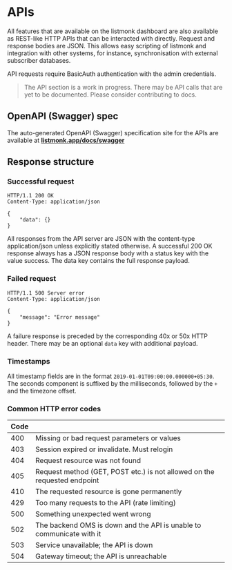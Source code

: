 # APIs

All features that are available on the listmonk dashboard are also available as REST-like HTTP APIs that can be interacted with directly. Request and response bodies are JSON. This allows easy scripting of listmonk and integration with other systems, for instance, synchronisation with external subscriber databases.

API requests require BasicAuth authentication with the admin credentials.

> The API section is a work in progress. There may be API calls that are yet to be documented. Please consider contributing to docs.

## OpenAPI (Swagger) spec

The auto-generated OpenAPI (Swagger) specification site for the APIs are available at [**listmonk.app/docs/swagger**](https://listmonk.app/docs/swagger/)

## Response structure

### Successful request

```http
HTTP/1.1 200 OK
Content-Type: application/json

{
    "data": {}
}
```

All responses from the API server are JSON with the content-type application/json unless explicitly stated otherwise. A successful 200 OK response always has a JSON response body with a status key with the value success. The data key contains the full response payload.

### Failed request

```http
HTTP/1.1 500 Server error
Content-Type: application/json

{
    "message": "Error message"
}
```

A failure response is preceded by the corresponding 40x or 50x HTTP header. There may be an optional `data` key with additional payload.

### Timestamps

All timestamp fields are in the format `2019-01-01T09:00:00.000000+05:30`. The seconds component is suffixed by the milliseconds, followed by the `+` and the timezone offset.

### Common HTTP error codes

| Code  |                                                                          |
| ----- | ------------------------------------------------------------------------ |
|  400  | Missing or bad request parameters or values                              |
|  403  | Session expired or invalidate. Must relogin                              |
|  404  | Request resource was not found                                           |
|  405  | Request method (GET, POST etc.) is not allowed on the requested endpoint |
|  410  | The requested resource is gone permanently                               |
|  429  | Too many requests to the API (rate limiting)                             |
|  500  | Something unexpected went wrong                                          |
|  502  | The backend OMS is down and the API is unable to communicate with it     |
|  503  | Service unavailable; the API is down                                     |
|  504  | Gateway timeout; the API is unreachable                                  |
